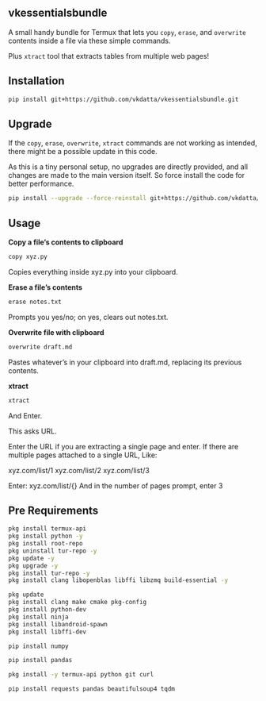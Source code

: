 ## vkessentialsbundle

A small handy bundle for Termux that lets you ```copy```, ```erase```, and ```overwrite``` contents inside a file via these simple commands. 

Plus ```xtract``` tool that extracts tables from multiple web pages!

## Installation

```bash
pip install git+https://github.com/vkdatta/vkessentialsbundle.git
```

## Upgrade

If the ```copy```, ```erase```, ```overwrite```, ```xtract``` commands are not working as intended, there might be a possible update in this code. 

As this is a tiny personal setup, no upgrades are directly provided, and all changes are made to the main version itself. So force install the code for better performance. 

```bash
pip install --upgrade --force-reinstall git+https://github.com/vkdatta/vkessentialsbundle.git
```

## Usage

__Copy a file’s contents to clipboard__

```bash
copy xyz.py
```
Copies everything inside xyz.py into your clipboard.

__Erase a file’s contents__

```bash
erase notes.txt
```
Prompts you yes/no; on yes, clears out notes.txt.

__Overwrite file with clipboard__

```bash
overwrite draft.md
```
Pastes whatever’s in your clipboard into draft.md, replacing its previous contents.

__xtract__

```bash
xtract
```

And Enter.

This asks URL. 

Enter the URL if you are extracting a single page and enter.
If there are multiple pages attached to a single URL, Like:

xyz.com/list/1
xyz.com/list/2
xyz.com/list/3

Enter: xyz.com/list/{}
And in the number of pages prompt, enter 3

## Pre Requirements

```bash
pkg install termux-api
pkg install python -y
pkg install root-repo
pkg uninstall tur-repo -y
pkg update -y
pkg upgrade -y
pkg install tur-repo -y
pkg install clang libopenblas libffi libzmq build-essential -y
```
```bash
pkg update
pkg install clang make cmake pkg-config
pkg install python-dev
pkg install ninja
pkg install libandroid-spawn
pkg install libffi-dev
```
```bash
pip install numpy
```
```bash
pip install pandas
```
```bash
pkg install -y termux-api python git curl
```
```bash
pip install requests pandas beautifulsoup4 tqdm
```
